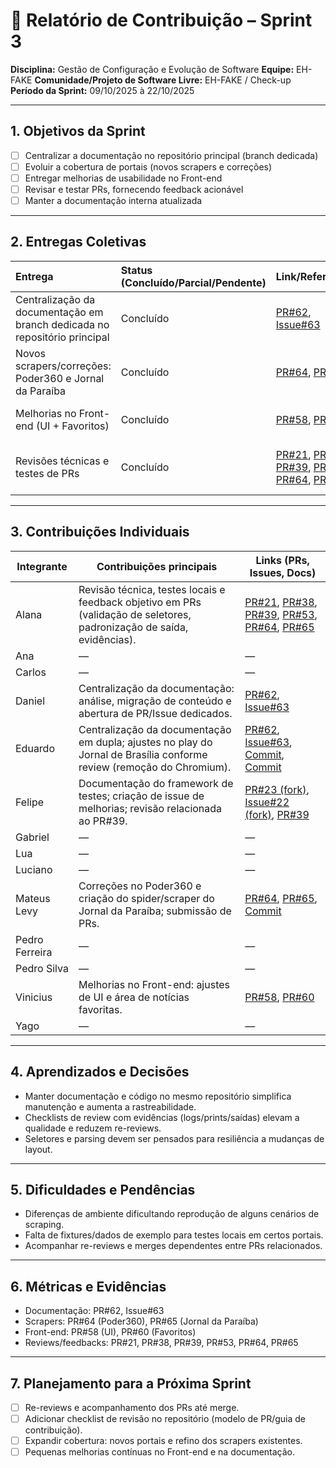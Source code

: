 # 📝 Relatório de Contribuição – Sprint 3

**Disciplina:** Gestão de Configuração e Evolução de Software
**Equipe:** EH-FAKE
**Comunidade/Projeto de Software Livre:** EH-FAKE / Check-up
**Período da Sprint:** 09/10/2025 à 22/10/2025

---

## 1. Objetivos da Sprint

- [ ] Centralizar a documentação no repositório principal (branch dedicada)
- [ ] Evoluir a cobertura de portais (novos scrapers e correções)
- [ ] Entregar melhorias de usabilidade no Front-end
- [ ] Revisar e testar PRs, fornecendo feedback acionável
- [ ] Manter a documentação interna atualizada

---

## 2. Entregas Coletivas

| Entrega                                                                   | Status (Concluído/Parcial/Pendente) | Link/Referência                                                                                                                                                                                                                                                                                                                                                                                                                                                                                        | Observações                           |
| :------------------------------------------------------------------------ | :---------------------------------- | :----------------------------------------------------------------------------------------------------------------------------------------------------------------------------------------------------------------------------------------------------------------------------------------------------------------------------------------------------------------------------------------------------------------------------------------------------------------------------------------------------- | :------------------------------------ |
| Centralização da documentação em branch dedicada no repositório principal | Concluído                           | [PR#62](https://github.com/EH-FAKE/check-up/pull/62), [Issue#63](https://github.com/EH-FAKE/check-up/issues/63)                                                                                                                                                                                                                                                                                                                                                                                        | Migração do repo `EH-FAKE/docs`       |
| Novos scrapers/correções: Poder360 e Jornal da Paraíba                    | Concluído                           | [PR#64](https://github.com/EH-FAKE/check-up/pull/64), [PR#65](https://github.com/EH-FAKE/check-up/pull/65)                                                                                                                                                                                                                                                                                                                                                                                             | Correção de extração no Poder360      |
| Melhorias no Front-end (UI + Favoritos)                                   | Concluído                           | [PR#58](https://github.com/EH-FAKE/check-up/pull/58), [PR#60](https://github.com/EH-FAKE/check-up/pull/60)                                                                                                                                                                                                                                                                                                                                                                                             | Usabilidade e organização de notícias |
| Revisões técnicas e testes de PRs                                         | Concluído                           | [PR#21](https://github.com/EH-FAKE/check-up/pull/21#issuecomment-3432521557), [PR#38](https://github.com/EH-FAKE/check-up/pull/38#pullrequestreview-3366572196), [PR#39](https://github.com/EH-FAKE/check-up/pull/39#pullrequestreview-3366075590), [PR#53](https://github.com/EH-FAKE/check-up/pull/53#issuecomment-3433160264), [PR#64](https://github.com/EH-FAKE/check-up/pull/64#pullrequestreview-3366480859), [PR#65](https://github.com/EH-FAKE/check-up/pull/65#pullrequestreview-3366263188) | Feedback acionável e validação local  |

---

## 3. Contribuições Individuais

| Integrante     | Contribuições principais                                                                                               | Links (PRs, Issues, Docs)                                                                                                                                                                                                                                                                                                                                                                                                                                                                              |
| -------------- | ---------------------------------------------------------------------------------------------------------------------- | ------------------------------------------------------------------------------------------------------------------------------------------------------------------------------------------------------------------------------------------------------------------------------------------------------------------------------------------------------------------------------------------------------------------------------------------------------------------------------------------------------ |
| Alana          | Revisão técnica, testes locais e feedback objetivo em PRs (validação de seletores, padronização de saída, evidências). | [PR#21](https://github.com/EH-FAKE/check-up/pull/21#issuecomment-3432521557), [PR#38](https://github.com/EH-FAKE/check-up/pull/38#pullrequestreview-3366572196), [PR#39](https://github.com/EH-FAKE/check-up/pull/39#pullrequestreview-3366075590), [PR#53](https://github.com/EH-FAKE/check-up/pull/53#issuecomment-3433160264), [PR#64](https://github.com/EH-FAKE/check-up/pull/64#pullrequestreview-3366480859), [PR#65](https://github.com/EH-FAKE/check-up/pull/65#pullrequestreview-3366263188) |
| Ana            | —                                                                                                                      | —                                                                                                                                                                                                                                                                                                                                                                                                                                                                                                      |
| Carlos         | —                                                                                                                      | —                                                                                                                                                                                                                                                                                                                                                                                                                                                                                                      |
| Daniel         | Centralização da documentação: análise, migração de conteúdo e abertura de PR/Issue dedicados.                         | [PR#62](https://github.com/EH-FAKE/check-up/pull/62), [Issue#63](https://github.com/EH-FAKE/check-up/issues/63)                                                                                                                                                                                                                                                                                                                                                                                        |
| Eduardo        | Centralização da documentação em dupla; ajustes no play do Jornal de Brasília conforme review (remoção do Chromium).   | [PR#62](https://github.com/EH-FAKE/check-up/pull/62), [Issue#63](https://github.com/EH-FAKE/check-up/issues/63), [Commit](https://github.com/EH-FAKE/check-up/pull/53/commits/cd814a6ae7dc245f838d00c6c3b1e909cac5c1cd), [Commit](https://github.com/GCES-EhFake-Fork/checkUp/commit/9766c9b2f0d8180bdb848706bf8eea26c7ff6fa4)                                                                                                                                                                         |
| Felipe         | Documentação do framework de testes; criação de issue de melhorias; revisão relacionada ao PR#39.                     | [PR#23 (fork)](https://github.com/GCES-EhFake-Fork/checkUp/pull/23), [Issue#22 (fork)](https://github.com/GCES-EhFake-Fork/checkUp/issues/22), [PR#39](https://github.com/EH-FAKE/check-up/pull/39)                                                                                                                                                                                                                                                              |
| Gabriel        | —                                                                                                                      | —                                                                                                                                                                                                                                                                                                                                                                                                                                                                                                      |
| Lua            | —                                                                                                                      | —                                                                                                                                                                                                                                                                                                                                                                                                                                                                                                      |
| Luciano        | —                                                                                                                      | —                                                                                                                                                                                                                                                                                                                                                                                                                                                                                                      |
| Mateus Levy    | Correções no Poder360 e criação do spider/scraper do Jornal da Paraíba; submissão de PRs.                              | [PR#64](https://github.com/EH-FAKE/check-up/pull/64), [PR#65](https://github.com/EH-FAKE/check-up/pull/65), [Commit](https://github.com/GCES-EhFake-Fork/checkUp/commit/7930a91)                                                                                                                                                                                                                                                                                                                       |
| Pedro Ferreira | —                                                                                                                      | —                                                                                                                                                                                                                                                                                                                                                                                                                                                                                                      |
| Pedro Silva    | —                                                                                                                      | —                                                                                                                                                                                                                                                                                                                                                                                                                                                                                                      |
| Vinicius       | Melhorias no Front-end: ajustes de UI e área de notícias favoritas.                                                    | [PR#58](https://github.com/EH-FAKE/check-up/pull/58), [PR#60](https://github.com/EH-FAKE/check-up/pull/60)                                                                                                                                                                                                                                                                                                                                                                                             |
| Yago           | —                                                                                                                      | —                                                                                                                                                                                                                                                                                                                                                                                                                                                                                                      |

---

## 4. Aprendizados e Decisões

- Manter documentação e código no mesmo repositório simplifica manutenção e aumenta a rastreabilidade.
- Checklists de review com evidências (logs/prints/saídas) elevam a qualidade e reduzem re-reviews.
- Seletores e parsing devem ser pensados para resiliência a mudanças de layout.

---

## 5. Dificuldades e Pendências

- Diferenças de ambiente dificultando reprodução de alguns cenários de scraping.
- Falta de fixtures/dados de exemplo para testes locais em certos portais.
- Acompanhar re-reviews e merges dependentes entre PRs relacionados.

---

## 6. Métricas e Evidências

- Documentação: PR#62, Issue#63
- Scrapers: PR#64 (Poder360), PR#65 (Jornal da Paraíba)
- Front-end: PR#58 (UI), PR#60 (Favoritos)
- Reviews/feedbacks: PR#21, PR#38, PR#39, PR#53, PR#64, PR#65

---

## 7. Planejamento para a Próxima Sprint

- [ ] Re-reviews e acompanhamento dos PRs até merge.
- [ ] Adicionar checklist de revisão no repositório (modelo de PR/guia de contribuição).
- [ ] Expandir cobertura: novos portais e refino dos scrapers existentes.
- [ ] Pequenas melhorias contínuas no Front-end e na documentação.

